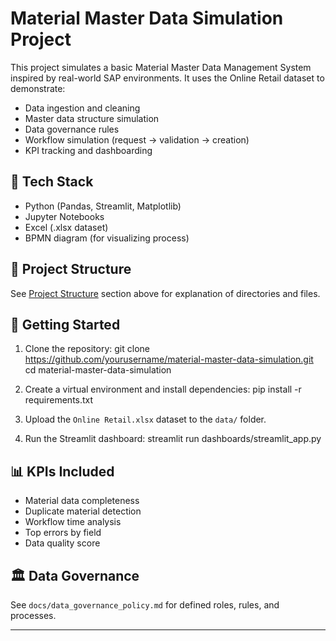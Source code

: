 # Material Master Data Simulation Project

This project simulates a basic Material Master Data Management System inspired by real-world SAP environments. It uses the Online Retail dataset to demonstrate:

- Data ingestion and cleaning
- Master data structure simulation
- Data governance rules
- Workflow simulation (request → validation → creation)
- KPI tracking and dashboarding

## 🧰 Tech Stack

- Python (Pandas, Streamlit, Matplotlib)
- Jupyter Notebooks
- Excel (.xlsx dataset)
- BPMN diagram (for visualizing process)

## 📁 Project Structure

See [Project Structure](#project-structure) section above for explanation of directories and files.

## 🚀 Getting Started

1. Clone the repository:
git clone https://github.com/yourusername/material-master-data-simulation.git
cd material-master-data-simulation


2. Create a virtual environment and install dependencies:
pip install -r requirements.txt


3. Upload the `Online Retail.xlsx` dataset to the `data/` folder.

4. Run the Streamlit dashboard:
streamlit run dashboards/streamlit_app.py


## 📊 KPIs Included

- Material data completeness
- Duplicate material detection
- Workflow time analysis
- Top errors by field
- Data quality score

## 🏛️ Data Governance

See `docs/data_governance_policy.md` for defined roles, rules, and processes.

---

